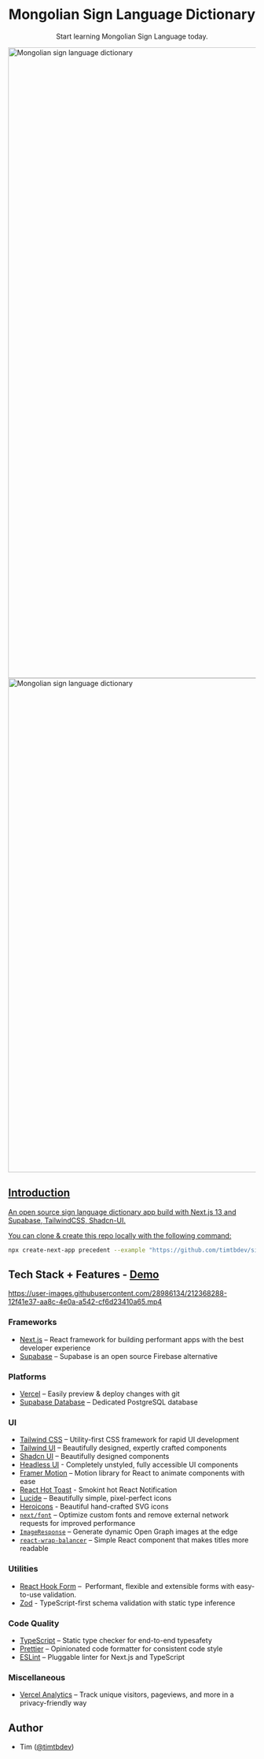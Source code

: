 </a>
  <h1 align="center">Mongolian Sign Language Dictionary</h1>
</a>
<p align="center">
  Start learning Mongolian Sign Language today.
</p>
<a href="https://signapp.net">
<img width="1281" alt="Mongolian sign language dictionary" src="https://github.com/timtbdev/Portfolio/assets/25026241/8e1b33e1-4243-474f-8b36-8d82ffbc5f87">
</a>
<a href="https://signapp.net">
<img width="1004" alt="Mongolian sign language dictionary" src="https://github.com/timtbdev/Portfolio/assets/25026241/bd67e355-2d75-4752-bbd3-9fcba3d5e3ca">

## Introduction

An open source sign language dictionary app build with Next.js 13 and Supabase, TailwindCSS, Shadcn-UI.

You can clone & create this repo locally with the following command:

```bash
npx create-next-app precedent --example "https://github.com/timtbdev/sign-dictionary"
```

## Tech Stack + Features - [Demo](https://signapp.net)

https://user-images.githubusercontent.com/28986134/212368288-12f41e37-aa8c-4e0a-a542-cf6d23410a65.mp4

### Frameworks

- [Next.js](https://nextjs.org/) – React framework for building performant apps with the best developer experience
- [Supabase](https://supabase.co/) – Supabase is an open source Firebase alternative

### Platforms

- [Vercel](https://vercel.com/) – Easily preview & deploy changes with git
- [Supabase Database](https://supabase.com/database) – Dedicated PostgreSQL database

### UI

- [Tailwind CSS](https://tailwindcss.com/) – Utility-first CSS framework for rapid UI development
- [Tailwind UI](https://tailwindui.com/) – Beautifully designed, expertly crafted components
- [Shadcn UI](https://ui.shadcn.com/) – Beautifully designed components
- [Headless UI](https://headlessui.com) - Completely unstyled, fully accessible UI components
- [Framer Motion](https://framer.com/motion) – Motion library for React to animate components with ease
- [React Hot Toast](https://react-hot-toast.com/) - Smokint hot React Notification
- [Lucide](https://lucide.dev/) – Beautifully simple, pixel-perfect icons
- [Heroicons](https://heroicons.com/) - Beautiful hand-crafted SVG icons
- [`next/font`](https://nextjs.org/docs/basic-features/font-optimization) – Optimize custom fonts and remove external network requests for improved performance
- [`ImageResponse`](https://beta.nextjs.org/docs/api-reference/image-response) – Generate dynamic Open Graph images at the edge
- [`react-wrap-balancer`](https://github.com/shuding/react-wrap-balancer) – Simple React component that makes titles more readable

### Utilities

- [React Hook Form](https://react-hook-form.com/) –  Performant, flexible and extensible forms with easy-to-use validation.
- [Zod](https://zod.dev) - TypeScript-first schema validation with static type inference

### Code Quality

- [TypeScript](https://www.typescriptlang.org/) – Static type checker for end-to-end typesafety
- [Prettier](https://prettier.io/) – Opinionated code formatter for consistent code style
- [ESLint](https://eslint.org/) – Pluggable linter for Next.js and TypeScript

### Miscellaneous

- [Vercel Analytics](https://vercel.com/analytics) – Track unique visitors, pageviews, and more in a privacy-friendly way

## Author

- Tim ([@timtbdev](https://twitter.com/timtbdev))
